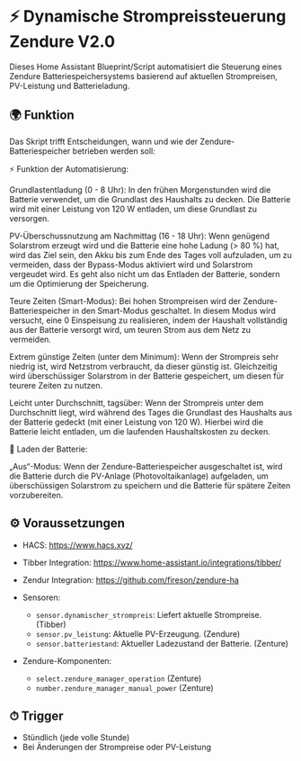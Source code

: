 # ⚡ Dynamische Strompreissteuerung Zendure V2.0

Dieses Home Assistant Blueprint/Script automatisiert die Steuerung eines Zendure Batteriespeichersystems basierend auf aktuellen Strompreisen, PV-Leistung und Batterieladung.

## 🌍 Funktion

Das Skript trifft Entscheidungen, wann und wie der Zendure-Batteriespeicher betrieben werden soll:

⚡ Funktion der Automatisierung:

Grundlastentladung (0 - 8 Uhr): In den frühen Morgenstunden wird die Batterie verwendet, um die Grundlast des Haushalts zu decken. Die Batterie wird mit einer Leistung von 120 W entladen, um diese Grundlast zu versorgen.

PV-Überschussnutzung am Nachmittag (16 - 18 Uhr): Wenn genügend Solarstrom erzeugt wird und die Batterie eine hohe Ladung (> 80 %) hat, wird das Ziel sein, den Akku bis zum Ende des Tages voll aufzuladen, um zu vermeiden, dass der Bypass-Modus aktiviert wird und Solarstrom vergeudet wird. Es geht also nicht um das Entladen der Batterie, sondern um die Optimierung der Speicherung.

Teure Zeiten (Smart-Modus): Bei hohen Strompreisen wird der Zendure-Batteriespeicher in den Smart-Modus geschaltet. In diesem Modus wird versucht, eine 0 Einspeisung zu realisieren, indem der Haushalt vollständig aus der Batterie versorgt wird, um teuren Strom aus dem Netz zu vermeiden.

Extrem günstige Zeiten (unter dem Minimum): Wenn der Strompreis sehr niedrig ist, wird Netzstrom verbraucht, da dieser günstig ist. Gleichzeitig wird überschüssiger Solarstrom in der Batterie gespeichert, um diesen für teurere Zeiten zu nutzen.

Leicht unter Durchschnitt, tagsüber: Wenn der Strompreis unter dem Durchschnitt liegt, wird während des Tages die Grundlast des Haushalts aus der Batterie gedeckt (mit einer Leistung von 120 W). Hierbei wird die Batterie leicht entladen, um die laufenden Haushaltskosten zu decken.

🔋 Laden der Batterie:

„Aus“-Modus: Wenn der Zendure-Batteriespeicher ausgeschaltet ist, wird die Batterie durch die PV-Anlage (Photovoltaikanlage) aufgeladen, um überschüssigen Solarstrom zu speichern und die Batterie für spätere Zeiten vorzubereiten.

## ⚙ Voraussetzungen

 - HACS: https://www.hacs.xyz/
 - Tibber Integration: https://www.home-assistant.io/integrations/tibber/
 - Zendur Integration: https://github.com/fireson/zendure-ha

- Sensoren:
  - `sensor.dynamischer_strompreis`: Liefert aktuelle Strompreise. (Tibber)
  - `sensor.pv_leistung`: Aktuelle PV-Erzeugung. (Zendure)
  - `sensor.batteriestand`: Aktueller Ladezustand der Batterie. (Zenture)
- Zendure-Komponenten:
  - `select.zendure_manager_operation` (Zenture)
  - `number.zendure_manager_manual_power` (Zenture)

## ⏱ Trigger

- Stündlich (jede volle Stunde)
- Bei Änderungen der Strompreise oder PV-Leistung
